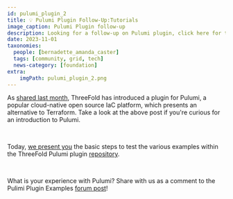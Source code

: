 ```yaml
---
id: pulumi_plugin_2
title: 💡 Pulumi Plugin Follow-Up:Tutorials
image_caption: Pulumi Plugin follow-up
description: Looking for a follow-up on Pulumi plugin, click here for the tutorials.
date: 2023-11-01
taxonomies:
  people: [bernadette_amanda_caster]
  tags: [community, grid, tech]
  news-category: [foundation]
extra:
    imgPath: pulumi_plugin_2.png
---
```


As [shared last month](https://forum.threefold.io/t/pulumi-plugin-for-tfgrid/4089), ThreeFold has introduced a plugin for Pulumi, a popular cloud-native open source IaC platform, which presents an alternative to Terraform. Take a look at the above post if you're curious for an introduction to Pulumi.

<br/>

Today, [we present you](https://forum.threefold.io/t/threefold-pulumi-plugin-examples/4115) the basic steps to test the various examples within the ThreeFold Pulumi plugin [repository](https://github.com/threefoldtech/pulumi-threefold).

<br/>

What is your experience with Pulumi? Share with us as a comment to the Pulimi Plugin Examples [forum post](https://forum.threefold.io/t/threefold-pulumi-plugin-examples/4115)!